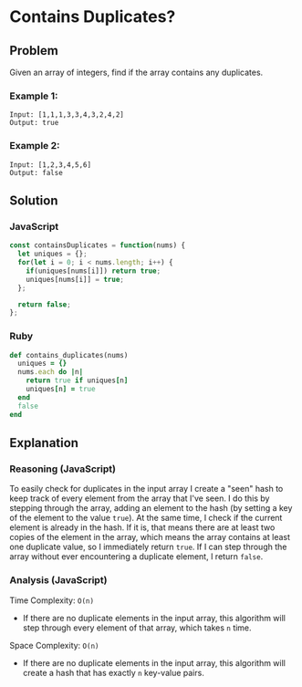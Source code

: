 # Contains Duplicates?
## Problem
Given an array of integers, find if the array contains any duplicates.

### Example 1:
```
Input: [1,1,1,3,3,4,3,2,4,2]
Output: true
```

### Example 2:
```
Input: [1,2,3,4,5,6]
Output: false
```

## Solution
### JavaScript
```javascript
const containsDuplicates = function(nums) {
  let uniques = {};
  for(let i = 0; i < nums.length; i++) {
    if(uniques[nums[i]]) return true;
    uniques[nums[i]] = true;
  };

  return false;
};
```

### Ruby
```ruby
def contains_duplicates(nums)
  uniques = {}
  nums.each do |n|
    return true if uniques[n]
    uniques[n] = true
  end
  false
end
```

## Explanation
### Reasoning (JavaScript)
To easily check for duplicates in the input array I create a "seen" hash to keep track of every element from the array that I've seen. I do this by stepping through the array, adding an element to the hash (by setting a key of the element to the value `true`). At the same time, I check if the current element is already in the hash. If it is, that means there are at least two copies of the element in the array, which means the array contains at least one duplicate value, so I immediately return `true`. If I can step through the array without ever encountering a duplicate element, I return `false`.

### Analysis (JavaScript)
Time Complexity: `O(n)`
* If there are no duplicate elements in the input array, this algorithm will step through every element of that array, which takes `n` time.

Space Complexity: `O(n)`
* If there are no duplicate elements in the input array, this algorithm will create a hash that has exactly `n` key-value pairs.
